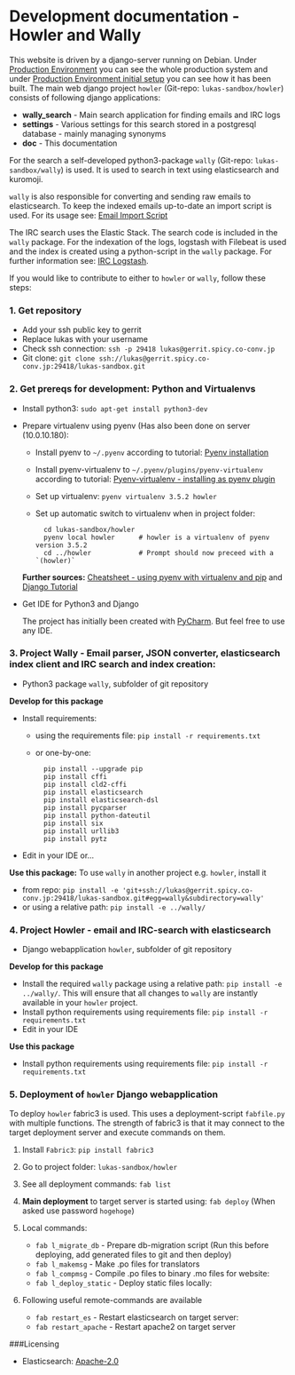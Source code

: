 # Development documentation - Howler and Wally

This website is driven by a django-server running on Debian. Under [Production Environment](/howler/doc/env/) you can see the whole production system and under [Production Environment initial setup](/howler/doc/done/) you can see how it has been built. The main web django project `howler` (Git-repo: `lukas-sandbox/howler`) consists of following django applications:

* **wally_search** - Main search application for finding emails and IRC logs
* **settings** - Various settings for this search stored in a postgresql database - mainly managing synonyms
* **doc** - This documentation

For the search a self-developed python3-package `wally` (Git-repo: `lukas-sandbox/wally`) is used. It is used to search in text using elasticsearch and kuromoji. 

`wally` is also responsible for converting and sending raw emails to elasticsearch. To keep the indexed emails up-to-date an import script is used. For its usage see: [Email Import Script](/howler/doc/importscript/)

The IRC search uses the Elastic Stack. The search code is included in the `wally` package. For the indexation of the logs, logstash with Filebeat is used and the index is created using a python-script in the `wally` package. For further information see: [IRC Logstash](/howler/doc/irc/).   

If you would like to contribute to either to `howler` or `wally`, follow these steps:

### 1. Get repository
* Add your ssh public key to gerrit
* Replace lukas with your username
* Check ssh connection: `ssh -p 29418 lukas@gerrit.spicy.co-conv.jp`     
* Git clone: `git clone ssh://lukas@gerrit.spicy.co-conv.jp:29418/lukas-sandbox.git`
    
### 2. Get prereqs for development: Python and Virtualenvs

* Install python3: `sudo apt-get install python3-dev`

* Prepare virtualenv using pyenv (Has also been done on server (10.0.10.180):

    * Install pyenv to `~/.pyenv` according to tutorial: [Pyenv installation](https://github.com/yyuu/pyenv#installation)
    * Install pyenv-virtualenv to `~/.pyenv/plugins/pyenv-virtualenv` according to tutorial: [Pyenv-virtualenv - installing as pyenv plugin](https://github.com/yyuu/pyenv-virtualenv#installing-as-a-pyenv-plugin)
    * Set up virtualenv: `pyenv virtualenv 3.5.2 howler`
    * Set up automatic switch to virtualenv when in project folder:
    
            cd lukas-sandbox/howler
            pyenv local howler      # howler is a virtualenv of pyenv version 3.5.2
            cd ../howler            # Prompt should now preceed with a `(howler)`

    **Further sources:**
    [Cheatsheet - using pyenv with virtualenv and pip](https://fijiaaron.wordpress.com/2015/06/18/using-pyenv-with-virtualenv-and-pip-cheat-sheet/)
    and
    [Django Tutorial](http://docs.django-cms.org/en/release-3.4.x/introduction/install.html)

* Get IDE for Python3 and Django
    
    The project has initially been created with [PyCharm](https://www.jetbrains.com/pycharm/). But feel free to use any IDE.

### 3. Project Wally - Email parser, JSON converter, elasticsearch index client and IRC search and index creation:
* Python3 package `wally`, subfolder of git repository

**Develop for this package**
* Install requirements:

    * using the requirements file: `pip install -r requirements.txt`
 
    * or one-by-one:

            pip install --upgrade pip
            pip install cffi
            pip install cld2-cffi
            pip install elasticsearch
            pip install elasticsearch-dsl
            pip install pycparser
            pip install python-dateutil
            pip install six
            pip install urllib3
            pip install pytz

* Edit in your IDE or...

**Use this package:** To use `wally` in another project e.g. `howler`, install it 
* from repo: `pip install -e 'git+ssh://lukas@gerrit.spicy.co-conv.jp:29418/lukas-sandbox.git#egg=wally&subdirectory=wally'`
* or using a relative path: `pip install -e ../wally/`

### 4. Project Howler - email and IRC-search with elasticsearch

* Django webapplication `howler`, subfolder of git repository

**Develop for this package**
* Install the required `wally` package using a relative path: `pip install -e ../wally/`. This will ensure that all changes to `wally` are instantly available in your `howler` project.
* Install python requirements using requirements file: `pip install -r requirements.txt`
* Edit in your IDE

**Use this package**
* Install python requirements using requirements file: `pip install -r requirements.txt`

### 5. Deployment of `howler` Django webapplication
To deploy `howler` fabric3 is used. This uses a deployment-script `fabfile.py` with multiple functions. The strength of fabric3 is 
that it may connect to the target deployment server and execute commands on them.

1. Install `Fabric3`: `pip install fabric3`
2. Go to project folder: `lukas-sandbox/howler`
3. See all deployment commands: `fab list`
4. **Main deployment** to target server is started using: `fab deploy` (When asked use password `hogehoge`)
5. Local commands:
    * `fab l_migrate_db` - Prepare db-migration script (Run this before deploying, add generated files to git and then deploy)
    * `fab l_makemsg` - Make .po files for translators 
    * `fab l_compmsg` - Compile .po files to binary .mo files for website:
    * `fab l_deploy_static` - Deploy static files locally:
6. Following useful remote-commands are available

    * `fab restart_es` - Restart elasticsearch on target server: 
    * `fab restart_apache` - Restart apache2 on target server

###Licensing

* Elasticsearch: [Apache-2.0](https://tldrlegal.com/license/apache-license-2.0-(apache-2.0))
